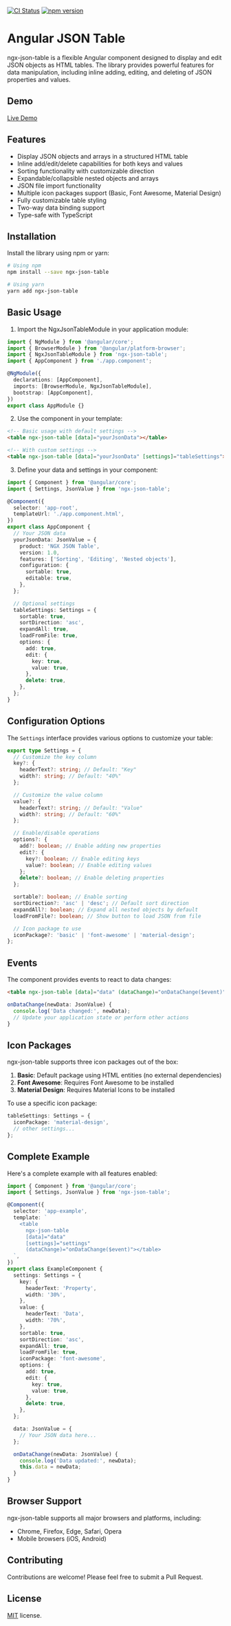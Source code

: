 [![CI Status](https://github.com/bacali95/ngx-json-table/actions/workflows/ci.yml/badge.svg?branch=main)](https://github.com/bacali95/ngx-json-table/actions/workflows/ci.yml)
[![npm version](https://badge.fury.io/js/ngx-json-table.svg)](https://badge.fury.io/js/ngx-json-table)

# Angular JSON Table

ngx-json-table is a flexible Angular component designed to display and edit JSON objects as HTML tables. The library provides powerful features for data manipulation, including inline adding, editing, and deleting of JSON properties and values.

## Demo

<a target="_blank" href="https://bacali95.github.io/ngx-json-table/">Live Demo</a>

## Features

- Display JSON objects and arrays in a structured HTML table
- Inline add/edit/delete capabilities for both keys and values
- Sorting functionality with customizable direction
- Expandable/collapsible nested objects and arrays
- JSON file import functionality
- Multiple icon packages support (Basic, Font Awesome, Material Design)
- Fully customizable table styling
- Two-way data binding support
- Type-safe with TypeScript

## Installation

Install the library using npm or yarn:

```bash
# Using npm
npm install --save ngx-json-table

# Using yarn
yarn add ngx-json-table
```

## Basic Usage

1. Import the NgxJsonTableModule in your application module:

```typescript
import { NgModule } from '@angular/core';
import { BrowserModule } from '@angular/platform-browser';
import { NgxJsonTableModule } from 'ngx-json-table';
import { AppComponent } from './app.component';

@NgModule({
  declarations: [AppComponent],
  imports: [BrowserModule, NgxJsonTableModule],
  bootstrap: [AppComponent],
})
export class AppModule {}
```

2. Use the component in your template:

```html
<!-- Basic usage with default settings -->
<table ngx-json-table [data]="yourJsonData"></table>

<!-- With custom settings -->
<table ngx-json-table [data]="yourJsonData" [settings]="tableSettings"></table>
```

3. Define your data and settings in your component:

```typescript
import { Component } from '@angular/core';
import { Settings, JsonValue } from 'ngx-json-table';

@Component({
  selector: 'app-root',
  templateUrl: './app.component.html',
})
export class AppComponent {
  // Your JSON data
  yourJsonData: JsonValue = {
    product: 'NGX JSON Table',
    version: 1.0,
    features: ['Sorting', 'Editing', 'Nested objects'],
    configuration: {
      sortable: true,
      editable: true,
    },
  };

  // Optional settings
  tableSettings: Settings = {
    sortable: true,
    sortDirection: 'asc',
    expandAll: true,
    loadFromFile: true,
    options: {
      add: true,
      edit: {
        key: true,
        value: true,
      },
      delete: true,
    },
  };
}
```

## Configuration Options

The `Settings` interface provides various options to customize your table:

```typescript
export type Settings = {
  // Customize the key column
  key?: {
    headerText?: string; // Default: "Key"
    width?: string; // Default: "40%"
  };

  // Customize the value column
  value?: {
    headerText?: string; // Default: "Value"
    width?: string; // Default: "60%"
  };

  // Enable/disable operations
  options?: {
    add?: boolean; // Enable adding new properties
    edit?: {
      key?: boolean; // Enable editing keys
      value?: boolean; // Enable editing values
    };
    delete?: boolean; // Enable deleting properties
  };

  sortable?: boolean; // Enable sorting
  sortDirection?: 'asc' | 'desc'; // Default sort direction
  expandAll?: boolean; // Expand all nested objects by default
  loadFromFile?: boolean; // Show button to load JSON from file

  // Icon package to use
  iconPackage?: 'basic' | 'font-awesome' | 'material-design';
};
```

## Events

The component provides events to react to data changes:

```html
<table ngx-json-table [data]="data" (dataChange)="onDataChange($event)"></table>
```

```typescript
onDataChange(newData: JsonValue) {
  console.log('Data changed:', newData);
  // Update your application state or perform other actions
}
```

## Icon Packages

ngx-json-table supports three icon packages out of the box:

1. **Basic**: Default package using HTML entities (no external dependencies)
2. **Font Awesome**: Requires Font Awesome to be installed
3. **Material Design**: Requires Material Icons to be installed

To use a specific icon package:

```typescript
tableSettings: Settings = {
  iconPackage: 'material-design',
  // other settings...
};
```

## Complete Example

Here's a complete example with all features enabled:

```typescript
import { Component } from '@angular/core';
import { Settings, JsonValue } from 'ngx-json-table';

@Component({
  selector: 'app-example',
  template: `
    <table
      ngx-json-table
      [data]="data"
      [settings]="settings"
      (dataChange)="onDataChange($event)"></table>
  `,
})
export class ExampleComponent {
  settings: Settings = {
    key: {
      headerText: 'Property',
      width: '30%',
    },
    value: {
      headerText: 'Data',
      width: '70%',
    },
    sortable: true,
    sortDirection: 'asc',
    expandAll: true,
    loadFromFile: true,
    iconPackage: 'font-awesome',
    options: {
      add: true,
      edit: {
        key: true,
        value: true,
      },
      delete: true,
    },
  };

  data: JsonValue = {
    // Your JSON data here...
  };

  onDataChange(newData: JsonValue) {
    console.log('Data updated:', newData);
    this.data = newData;
  }
}
```

## Browser Support

ngx-json-table supports all major browsers and platforms, including:

- Chrome, Firefox, Edge, Safari, Opera
- Mobile browsers (iOS, Android)

## Contributing

Contributions are welcome! Please feel free to submit a Pull Request.

## License

[MIT](LICENSE.txt) license.
